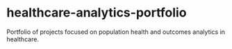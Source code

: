 # healthcare-analytics-portfolio
Portfolio of projects focused on population health and outcomes analytics in healthcare. 
